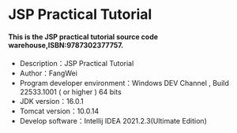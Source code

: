# JSP Practical Tutorial
#### This is the JSP practical tutorial source code warehouse,ISBN:9787302377757.

- Description：JSP Practical Tutorial
- Author：FangWei
- Program developer environment：Windows DEV Channel , Build 22533.1001 ( or higher ) 64 bits
- JDK version：16.0.1
- Tomcat version：10.0.14
- Develop software：Intellij IDEA 2021.2.3(Ultimate Edition)
